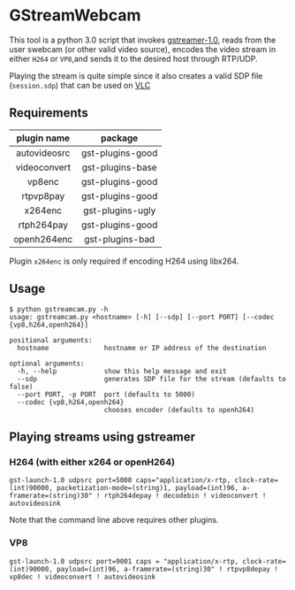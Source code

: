 # GStreamWebcam
This tool is a python 3.0 script that invokes [gstreamer-1.0](https://gstreamer.freedesktop.org/), reads from the user swebcam (or other valid video source), encodes the video stream in either `H264` or `VP8`,and sends it to the desired host through RTP/UDP. 

Playing the stream is quite simple since it also creates a valid SDP file (`session.sdp`) that can be used on [VLC](https://www.videolan.org/vlc/index.html)

## Requirements

| plugin name | package |
|:-----------:|:-------:|
|autovideosrc | gst-plugins-good|
|videoconvert | gst-plugins-base|
|vp8enc       | gst-plugins-good|
|rtpvp8pay    | gst-plugins-good|
|x264enc      | gst-plugins-ugly|
|rtph264pay   | gst-plugins-good|
|openh264enc  | gst-plugins-bad|

Plugin `x264enc` is only required if encoding H264 using libx264.

## Usage

```
$ python gstreamcam.py -h
usage: gstreamcam.py <hostname> [-h] [--sdp] [--port PORT] [--codec {vp8,h264,openh264}]
                     
positional arguments:
  hostname              hostname or IP address of the destination

optional arguments:
  -h, --help            show this help message and exit
  --sdp                 generates SDP file for the stream (defaults to false)
  --port PORT, -p PORT  port (defaults to 5000)
  --codec {vp8,h264,openh264}
                        chooses encoder (defaults to openh264)
```


## Playing streams using gstreamer

### H264 (with either x264 or openH264)

```
gst-launch-1.0 udpsrc port=5000 caps="application/x-rtp, clock-rate=(int)90000, packetization-mode=(string)1, payload=(int)96, a-framerate=(string)30" ! rtph264depay ! decodebin ! videoconvert ! autovideosink
```

Note that the command line above requires other plugins.


### VP8

```gst-launch-1.0 udpsrc port=9001 caps = "application/x-rtp, clock-rate=(int)90000, payload=(int)96, a-framerate=(string)30" ! rtpvp8depay ! vp8dec ! videoconvert ! autovideosink```







